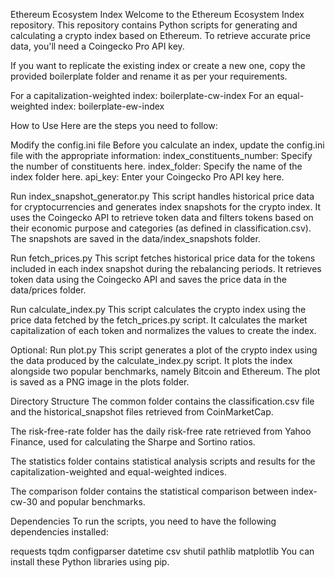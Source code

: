 Ethereum Ecosystem Index
Welcome to the Ethereum Ecosystem Index repository. This repository contains Python scripts for generating and calculating a crypto index based on Ethereum. To retrieve accurate price data, you'll need a Coingecko Pro API key.

If you want to replicate the existing index or create a new one, copy the provided boilerplate folder and rename it as per your requirements.

For a capitalization-weighted index: boilerplate-cw-index
For an equal-weighted index: boilerplate-ew-index



How to Use
Here are the steps you need to follow:

Modify the config.ini file
Before you calculate an index, update the config.ini file with the appropriate information:
index_constituents_number: Specify the number of constituents here.
index_folder: Specify the name of the index folder here.
api_key: Enter your Coingecko Pro API key here.

Run index_snapshot_generator.py
This script handles historical price data for cryptocurrencies and generates index snapshots for the crypto index. It uses the Coingecko API to retrieve token data and filters tokens based on their economic purpose and categories (as defined in classification.csv). The snapshots are saved in the data/index_snapshots folder.

Run fetch_prices.py
This script fetches historical price data for the tokens included in each index snapshot during the rebalancing periods. It retrieves token data using the Coingecko API and saves the price data in the data/prices folder.

Run calculate_index.py
This script calculates the crypto index using the price data fetched by the fetch_prices.py script. It calculates the market capitalization of each token and normalizes the values to create the index.

Optional: Run plot.py
This script generates a plot of the crypto index using the data produced by the calculate_index.py script. It plots the index alongside two popular benchmarks, namely Bitcoin and Ethereum. The plot is saved as a PNG image in the plots folder.




Directory Structure
The common folder contains the classification.csv file and the historical_snapshot files retrieved from CoinMarketCap.

The risk-free-rate folder has the daily risk-free rate retrieved from Yahoo Finance, used for calculating the Sharpe and Sortino ratios.

The statistics folder contains statistical analysis scripts and results for the capitalization-weighted and equal-weighted indices.

The comparison folder contains the statistical comparison between index-cw-30 and popular benchmarks.



Dependencies
To run the scripts, you need to have the following dependencies installed:

requests
tqdm
configparser
datetime
csv
shutil
pathlib
matplotlib
You can install these Python libraries using pip.